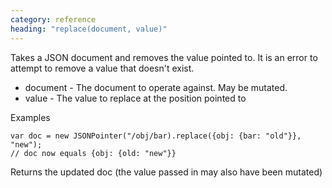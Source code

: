 ```yaml
---
category: reference
heading: "replace(document, value)"
---
```


Takes a JSON document and removes the value pointed to. It is an error to attempt to remove a value that doesn't exist.

* document - The document to operate against. May be mutated.
* value - The value to replace at the position pointed to

Examples

    var doc = new JSONPointer("/obj/bar).replace({obj: {bar: "old"}}, "new");
    // doc now equals {obj: {old: "new"}}

Returns the updated doc (the value passed in may also have been mutated)